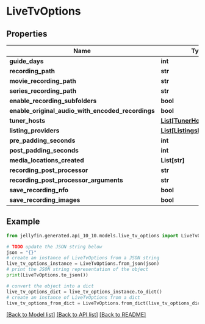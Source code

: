 # LiveTvOptions


## Properties

Name | Type | Description | Notes
------------ | ------------- | ------------- | -------------
**guide_days** | **int** |  | [optional] 
**recording_path** | **str** |  | [optional] 
**movie_recording_path** | **str** |  | [optional] 
**series_recording_path** | **str** |  | [optional] 
**enable_recording_subfolders** | **bool** |  | [optional] 
**enable_original_audio_with_encoded_recordings** | **bool** |  | [optional] 
**tuner_hosts** | [**List[TunerHostInfo]**](TunerHostInfo.md) |  | [optional] 
**listing_providers** | [**List[ListingsProviderInfo]**](ListingsProviderInfo.md) |  | [optional] 
**pre_padding_seconds** | **int** |  | [optional] 
**post_padding_seconds** | **int** |  | [optional] 
**media_locations_created** | **List[str]** |  | [optional] 
**recording_post_processor** | **str** |  | [optional] 
**recording_post_processor_arguments** | **str** |  | [optional] 
**save_recording_nfo** | **bool** |  | [optional] 
**save_recording_images** | **bool** |  | [optional] 

## Example

```python
from jellyfin.generated.api_10_10.models.live_tv_options import LiveTvOptions

# TODO update the JSON string below
json = "{}"
# create an instance of LiveTvOptions from a JSON string
live_tv_options_instance = LiveTvOptions.from_json(json)
# print the JSON string representation of the object
print(LiveTvOptions.to_json())

# convert the object into a dict
live_tv_options_dict = live_tv_options_instance.to_dict()
# create an instance of LiveTvOptions from a dict
live_tv_options_from_dict = LiveTvOptions.from_dict(live_tv_options_dict)
```
[[Back to Model list]](../README.md#documentation-for-models) [[Back to API list]](../README.md#documentation-for-api-endpoints) [[Back to README]](../README.md)


